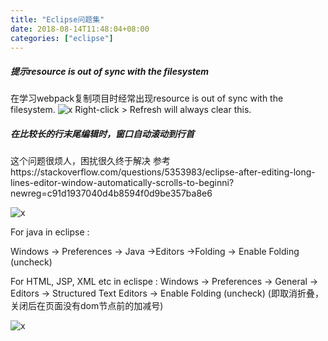 ```yaml
---
title: "Eclipse问题集"
date: 2018-08-14T11:48:04+08:00
categories: ["eclipse"]
---
```


##### 提示resource is out of sync with the filesystem
在学习webpack复制项目时经常出现resource is out of sync with the filesystem.
![x](/images/ide/eclipse_res_out_filesys.png)
Right-click > Refresh will always clear this.

##### 在比较长的行末尾编辑时，窗口自动滚动到行首
这个问题很烦人，困扰很久终于解决
参考https://stackoverflow.com/questions/5353983/eclipse-after-editing-long-lines-editor-window-automatically-scrolls-to-beginni?newreg=c91d1937040d4b8594f0d9be357ba8e6

![x](/images/ide/x6qiz-o82mp.gif)

For java in eclipse :

Windows -> Preferences -> Java ->Editors ->Folding -> Enable Folding (uncheck)

For HTML, JSP, XML etc in eclispe : Windows -> Preferences -> General -> Editors -> Structured Text Editors -> Enable Folding (uncheck) (即取消折叠，关闭后在页面没有dom节点前的加减号)

![x](/images/ide/disable_Folding.png)